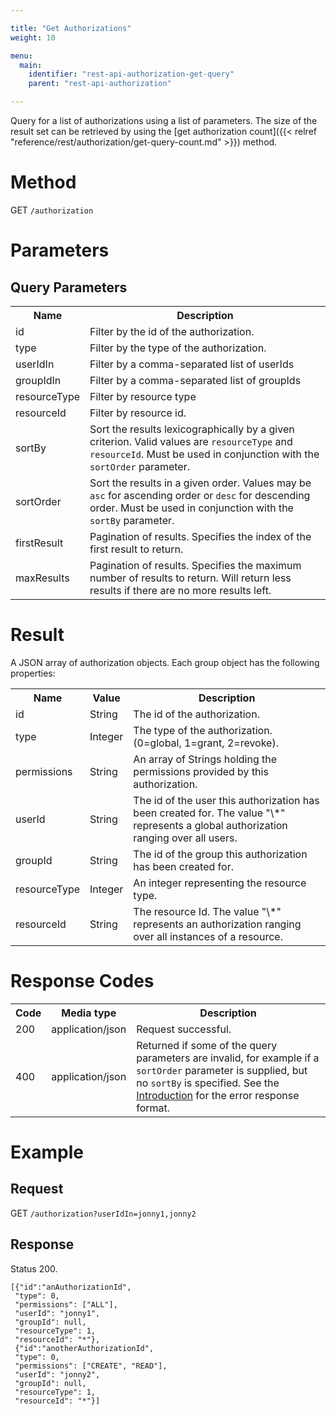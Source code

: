 ```yaml
---

title: "Get Authorizations"
weight: 10

menu:
  main:
    identifier: "rest-api-authorization-get-query"
    parent: "rest-api-authorization"

---
```


Query for a list of authorizations using a list of parameters.
The size of the result set can be retrieved by using the [get authorization count]({{< relref "reference/rest/authorization/get-query-count.md" >}}) method.


# Method

GET `/authorization`


# Parameters

## Query Parameters

<table class="table table-striped">
  <tr>
    <th>Name</th>
    <th>Description</th>
  </tr>
  <tr>
    <td>id</td>
    <td>Filter by the id of the authorization.</td>
  </tr>
  <tr>
    <td>type</td>
    <td>Filter by the type of the authorization.</td>
  </tr>
  <tr>
    <td>userIdIn</td>
    <td>Filter by a comma-separated list of userIds</td>
  </tr>
  <tr>
    <td>groupIdIn</td>
    <td>Filter by a comma-separated list of groupIds</td>
  </tr>
  <tr>
    <td>resourceType</td>
    <td>Filter by resource type</td>
  </tr>
  <tr>
    <td>resourceId</td>
    <td>Filter by resource id.</td>
  </tr>
  <tr>
    <td>sortBy</td>
    <td>Sort the results lexicographically by a given criterion. Valid values are
    <code>resourceType</code> and <code>resourceId</code>.
    Must be used in conjunction with the <code>sortOrder</code> parameter.</td>
  </tr>
  <tr>
    <td>sortOrder</td>
    <td>Sort the results in a given order. Values may be <code>asc</code> for ascending order or <code>desc</code> for descending order.
    Must be used in conjunction with the <code>sortBy</code> parameter.</td>
  </tr>
  <tr>
    <td>firstResult</td>
    <td>Pagination of results. Specifies the index of the first result to return.</td>
  </tr>
  <tr>
    <td>maxResults</td>
    <td>Pagination of results. Specifies the maximum number of results to return. Will return less results if there are no more results left.</td>
  </tr>
</table>


# Result

A JSON array of authorization objects.
Each group object has the following properties:

<table class="table table-striped">
  <tr>
    <th>Name</th>
    <th>Value</th>
    <th>Description</th>
  </tr>
  <tr>
    <td>id</td>
    <td>String</td>
    <td>The id of the authorization.</td>
  </tr>
  <tr>
    <td>type</td>
    <td>Integer</td>
    <td>The type of the authorization. (0=global, 1=grant, 2=revoke).</td>
  </tr>
  <tr>
    <td>permissions</td>
    <td>String</td>
    <td>An array of Strings holding the permissions provided by this authorization.</td>
  </tr>
  <tr>
    <td>userId</td>
    <td>String</td>
    <td>The id of the user this authorization has been created for. The value "\*" represents a global authorization ranging over all users.</td>
  </tr>
  <tr>
    <td>groupId</td>
    <td>String</td>
    <td>The id of the group this authorization has been created for.</td>
  </tr>
  <tr>
    <td>resourceType</td>
    <td>Integer</td>
    <td>An integer representing the resource type.</td>
  </tr>
  <tr>
    <td>resourceId</td>
    <td>String</td>
    <td>The resource Id. The value "\*" represents an authorization ranging over all instances of a resource.</td>
  </tr>
</table>


# Response Codes

<table class="table table-striped">
  <tr>
    <th>Code</th>
    <th>Media type</th>
    <th>Description</th>
  </tr>
  <tr>
    <td>200</td>
    <td>application/json</td>
    <td>Request successful.</td>
  </tr>
  <tr>
    <td>400</td>
    <td>application/json</td>
    <td>Returned if some of the query parameters are invalid, for example if a <code>sortOrder</code> parameter is supplied, but no <code>sortBy</code> is specified. See the <a href="/reference/rest/overview">Introduction</a> for the error response format.</td>
  </tr>
</table>


# Example

## Request

GET `/authorization?userIdIn=jonny1,jonny2`

## Response

Status 200.

    [{"id":"anAuthorizationId",
     "type": 0,
     "permissions": ["ALL"],
     "userId": "jonny1",
     "groupId": null,
     "resourceType": 1,
     "resourceId": "*"},
     {"id":"anotherAuthorizationId",
     "type": 0,
     "permissions": ["CREATE", "READ"],
     "userId": "jonny2",
     "groupId": null,
     "resourceType": 1,
     "resourceId": "*"}]
